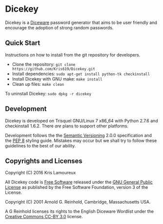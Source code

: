 # Dicekey

Dicekey is a [Diceware](http://diceware.com) password generator that aims to
be user friendly and encourage the adoption of strong random passwords.

## Quick Start

Instructions on how to install from the git repository for developers.

* Clone the repository: `git clone https://github.com/Kris619/Dicekey.git`
* Install dependencies: `sudo apt-get install python-tk checkinstall`
* Install Dicekey with GNU make: `make install`
* Clean up files: `make clean`

To uninstall Dicekey: `sudo dpkg -r dicekey`

## Development

Dicekey is developed on Trisquel GNU/Linux 7 x86_64 with Python 2.7.6
and checkinstall 1.6.2. There *are* plans to support other platforms.

Development follows the the [Semantic
Versioning](http://semver.org/spec/v2.0.0.html) 2.0.0 specification and the
[PEP 8](https://www.python.org/dev/peps/pep-0008/) styling guide. Mistakes may
occur but we shall try to follow these guidelines to the best of our ability.

## Copyrights and Licenses

Copyright (C) 2016  Kris Lamoureux

All Dicekey
code is [Free Software](https://www.gnu.org/philosophy/free-sw.en.html)
released under the [GNU General Public
License](https://github.com/Kris619/Dicekey/blob/master/LICENSE) as published
by the Free Software Foundation, version 3 of the License.


Copyright (C) 2001  Arnold G. Reinhold, Cambridge, Massachusetts USA.

A G Reinhold licenses its rights to the English Diceware Wordlist under the
[Creative Commons CC-BY 3.0](https://creativecommons.org/licenses/by/3.0/)
license.
